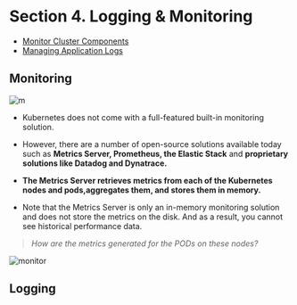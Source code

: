 # Section 4. Logging & Monitoring

- [Monitor Cluster Components](#Monitoring)  
- [Managing Application Logs](#Logging)  

## Monitoring  
![m](https://github.com/kodekloudhub/certified-kubernetes-administrator-course/blob/master/images/mon.PNG)
- Kubernetes does not come with a full-featured built-in monitoring solution.
- However, there are a number of open-source solutions available today such as **Metrics Server, Prometheus, the Elastic Stack** and **proprietary solutions like Datadog and Dynatrace.**

- **The Metrics Server retrieves metrics from each of the Kubernetes nodes and pods,aggregates them, and stores them in memory.**
- Note that the Metrics Server is only an in-memory monitoring solution and does not store the metrics on the disk. And as a result, you cannot see historical performance data.

> *How are the metrics generated for the PODs on these nodes?*

![monitor](https://github.com/kodekloudhub/certified-kubernetes-administrator-course/blob/master/images/ca.PNG)



## Logging